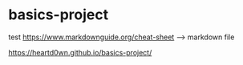 # basics-project
test
https://www.markdownguide.org/cheat-sheet  --> markdown file


https://heartd0wn.github.io/basics-project/

